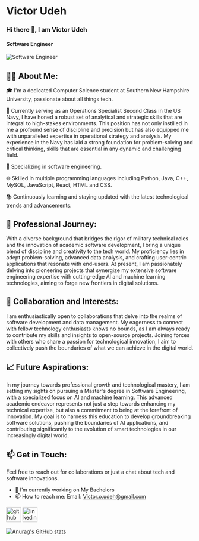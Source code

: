 # Victor Udeh

### Hi there 👋, I am Victor Udeh
#### Software Engineer
![Software Engineer](https://media.licdn.com/dms/image/D5635AQFcCNLLBXLMYg/profile-framedphoto-shrink_400_400/0/1701386786982?e=1702342800&v=beta&t=fu-Et2QQf1cLcAL8cQamk5J4Z0_zNP33DdhoYSYBkfo)

## 👨‍💻 About Me:

🎓 I'm a dedicated Computer Science student at Southern New Hampshire University, passionate about all things tech.


💼 Currently serving as an Operations Specialist Second Class in the US Navy, I have honed a robust set of analytical and strategic skills that are integral to high-stakes environments. This position has not only instilled in me a profound sense of discipline and precision but has also equipped me with unparalleled expertise in operational strategy and analysis. My experience in the Navy has laid a strong foundation for problem-solving and critical thinking, skills that are essential in any dynamic and challenging field.


🌟 Specializing in software engineering.


🌐 Skilled in multiple programming languages including Python, Java, C++, MySQL, JavaScript, React, HTML and CSS.


📚 Continuously learning and staying updated with the latest technological trends and advancements.


## 🚀 Professional Journey:

With a diverse background that bridges the rigor of military technical roles and the innovation of academic software development, I bring a unique blend of discipline and creativity to the tech world. My proficiency lies in adept problem-solving, advanced data analysis, and crafting user-centric applications that resonate with end-users. At present, I am passionately delving into pioneering projects that synergize my extensive software engineering expertise with cutting-edge AI and machine learning technologies, aiming to forge new frontiers in digital solutions.


## 🤝 Collaboration and Interests:

I am enthusiastically open to collaborations that delve into the realms of software development and data management. My eagerness to connect with fellow technology enthusiasts knows no bounds, as I am always ready to contribute my skills and insights to open-source projects. Joining forces with others who share a passion for technological innovation, I aim to collectively push the boundaries of what we can achieve in the digital world.


## 📈 Future Aspirations:

In my journey towards professional growth and technological mastery, I am setting my sights on pursuing a Master's degree in Software Engineering, with a specialized focus on AI and machine learning. This advanced academic endeavor represents not just a step towards enhancing my technical expertise, but also a commitment to being at the forefront of innovation. My goal is to harness this education to develop groundbreaking software solutions, pushing the boundaries of AI applications, and contributing significantly to the evolution of smart technologies in our increasingly digital world.

## 📫 Get in Touch:

Feel free to reach out for collaborations or just a chat about tech and software innovations.



- 🔭 I’m currently working on My Bachelors 
- 📫 How to reach me: Email: Victor.o.udeh@gmail.com 


[<img src='https://cdn.jsdelivr.net/npm/simple-icons@3.0.1/icons/github.svg' alt='github' height='40'>](https://github.com/https://github.com/vhicktour)  [<img src='https://cdn.jsdelivr.net/npm/simple-icons@3.0.1/icons/linkedin.svg' alt='linkedin' height='40'>](https://www.linkedin.com/in/https://www.linkedin.com/in/victorudeh/)  





[![Anurag's GitHub stats](https://github-readme-stats.vercel.app/api?username=vhicktour)](https://github.com/anuraghazra/github-readme-stats)






